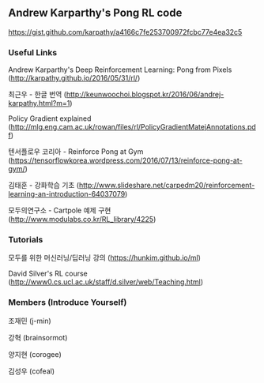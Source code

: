 ## Andrew Karparthy's Pong RL code
https://gist.github.com/karpathy/a4166c7fe253700972fcbc77e4ea32c5

### Useful Links
Andrew Karparthy's Deep Reinforcement Learning: Pong from Pixels (http://karpathy.github.io/2016/05/31/rl/)

최근우 - 한글 번역 (http://keunwoochoi.blogspot.kr/2016/06/andrej-karpathy.html?m=1)

Policy Gradient explained (http://mlg.eng.cam.ac.uk/rowan/files/rl/PolicyGradientMatejAnnotations.pdf)

텐서플로우 코리아 - Reinforce Pong at Gym (https://tensorflowkorea.wordpress.com/2016/07/13/reinforce-pong-at-gym/)

김태훈 - 강화학습 기초 (http://www.slideshare.net/carpedm20/reinforcement-learning-an-introduction-64037079)

모두의연구소 - Cartpole 예제 구현 (http://www.modulabs.co.kr/RL_library/4225)

### Tutorials
모두를 위한 머신러닝/딥러닝 강의 (https://hunkim.github.io/ml)

David Silver's RL course (http://www0.cs.ucl.ac.uk/staff/d.silver/web/Teaching.html)



### Members (Introduce Yourself)

조재민 (j-min)

강혁 (brainsormot)

양지현 (corogee)

김성우 (cofeal)
